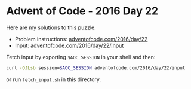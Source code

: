 # Advent of Code - 2016 Day 22
Here are my solutions to this puzzle.

* Problem instructions: [adventofcode.com/2016/day/22](https://adventofcode.com/2016/day/22)
* Input: [adventofcode.com/2016/day/22/input](https://adventofcode.com/2016/day/22/input)

Fetch input by exporting `$AOC_SESSION` in your shell and then:
```bash
curl -OJLsb session=$AOC_SESSION adventofcode.com/2016/day/22/input
```

or run `fetch_input.sh` in this directory.
